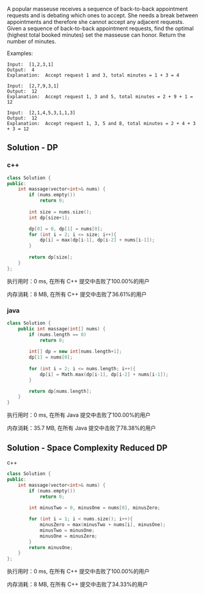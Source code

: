 A popular masseuse receives a sequence of back-to-back appointment requests and is debating which ones to accept. She needs a break between appointments and therefore she cannot accept any adjacent requests. Given a sequence of back-to-back appoint­ment requests, find the optimal (highest total booked minutes) set the masseuse can honor. Return the number of minutes.



Examples:

```
Input:  [1,2,3,1]
Output:  4
Explanation:  Accept request 1 and 3, total minutes = 1 + 3 = 4

Input:  [2,7,9,3,1]
Output:  12
Explanation:  Accept request 1, 3 and 5, total minutes = 2 + 9 + 1 = 12

Input:  [2,1,4,5,3,1,1,3]
Output:  12
Explanation:  Accept request 1, 3, 5 and 8, total minutes = 2 + 4 + 3 + 3 = 12
```

## Solution - DP

### c++

```c++
class Solution {
public:
    int massage(vector<int>& nums) {
        if (nums.empty())
            return 0;
        
        int size = nums.size();
        int dp[size+1];

        dp[0] = 0, dp[1] = nums[0];
        for (int i = 2; i <= size; i++){
            dp[i] = max(dp[i-1], dp[i-2] + nums[i-1]);
        }
        
        return dp[size];
    }
};
```

执行用时：0 ms, 在所有 C++ 提交中击败了100.00%的用户

内存消耗：8 MB, 在所有 C++ 提交中击败了36.61%的用户

### java

```c++
class Solution {
    public int massage(int[] nums) {
        if (nums.length == 0)
            return 0;
            
        int[] dp = new int[nums.length+1];
        dp[1] = nums[0];
        
        for (int i = 2; i <= nums.length; i++){
            dp[i] = Math.max(dp[i-1], dp[i-2] + nums[i-1]);
        }

        return dp[nums.length];
    }
}
```

执行用时：0 ms, 在所有 Java 提交中击败了100.00%的用户

内存消耗：35.7 MB, 在所有 Java 提交中击败了78.38%的用户

## Solution - Space Complexity Reduced DP

c++

```c++
class Solution {
public:
    int massage(vector<int>& nums) {
        if (nums.empty())
            return 0;
        
        int minusTwo = 0, minusOne = nums[0], minusZero;

        for (int i = 1; i < nums.size(); i++){
            minusZero = max(minusTwo + nums[i], minusOne);
            minusTwo = minusOne;
            minusOne = minusZero;
        }
        return minusOne;
    }
};
```

执行用时：0 ms, 在所有 C++ 提交中击败了100.00%的用户

内存消耗：8 MB, 在所有 C++ 提交中击败了34.33%的用户